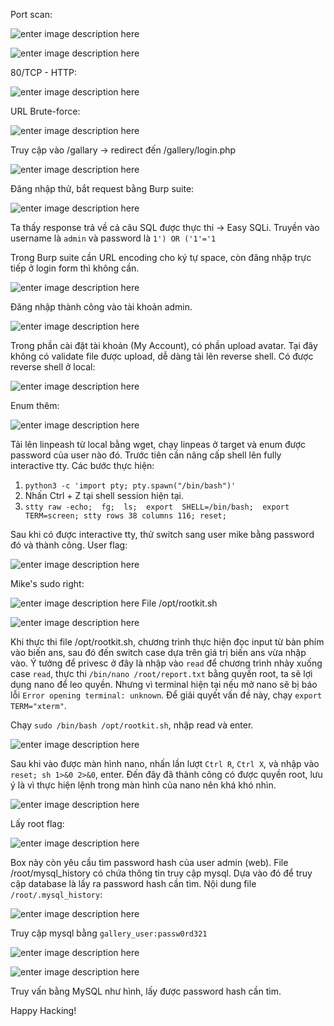﻿Port scan:

![enter image description here](https://imgur.com/yLNuuQ9.png)

![enter image description here](https://imgur.com/9bjr1Q8.png)

80/TCP - HTTP:

![enter image description here](https://imgur.com/2WWhYY0.png)

URL Brute-force:

![enter image description here](https://imgur.com/5OTZYku.png)

Truy cập vào /gallary -> redirect đến /gallery/login.php

![enter image description here](https://imgur.com/e4VWa77.png)

Đăng nhập thử, bắt request bằng Burp suite:

![enter image description here](https://imgur.com/JJDZfAW.png)

Ta thấy response trả về cả câu SQL được thực thi -> Easy SQLi.
Truyền vào username là `admin` và password là `1') OR ('1'='1`

Trong Burp suite cần URL encoding cho ký tự space, còn đăng nhập trực tiếp ở login form thì không cần.

![enter image description here](https://imgur.com/chsEwyQ.png)

Đăng nhập thành công vào tài khoản admin.

![enter image description here](https://imgur.com/GrZ9PhY.png)

Trong phần cài đặt tài khoản (My Account), có phần upload avatar. Tại đây không có validate file được upload, dễ dàng tải lên reverse shell.
Có được reverse shell ở local:

![enter image description here](https://imgur.com/2AD3YC6.png)

Enum thêm:

![enter image description here](https://imgur.com/7RkNqkJ.png)

Tải lên linpeash từ local bằng wget, chạy linpeas ở target và enum được password của user nào đó. Trước tiên cần nâng cấp shell lên fully interactive tty. Các bước thực hiện:

1. `python3 -c 'import pty; pty.spawn("/bin/bash")'`
2. Nhấn Ctrl + Z tại shell session hiện tại.
3. `stty raw -echo;  fg;  ls;  export  SHELL=/bin/bash;  export  TERM=screen; stty rows 38 columns 116; reset;`

Sau khi có được interactive tty, thử switch sang user mike bằng password đó và thành công.
User flag:

![enter image description here](https://imgur.com/68rGsnD.png)

Mike's sudo right:

![enter image description here](https://imgur.com/iJ53LJ3.png)
File /opt/rootkit.sh

![enter image description here](https://imgur.com/boWDNOJ.png)

Khi thực thi file /opt/rootkit.sh, chương trình thực hiện đọc input từ bàn phím  vào biến ans, sau đó đến switch case dựa trên giá trị biến ans vừa nhập vào. Ý tưởng để privesc ở đây là nhập vào `read` để chương trình nhảy xuống case `read`, thực thi `/bin/nano /root/report.txt` bằng quyền root, ta sẽ lợi dụng nano để leo quyền. 
Nhưng vì terminal hiện tại nếu mở nano sẽ bị báo lỗi `Error opening terminal: unknown`. Để giải quyết vấn đề này, chạy `export TERM="xterm"`.

Chạy `sudo /bin/bash /opt/rootkit.sh`, nhập read và enter.

![enter image description here](https://imgur.com/oC8Ch8q.png) 

Sau khi vào được màn hình nano, nhấn lần lượt `Ctrl R`, `Ctrl X`, và nhập vào `reset; sh 1>&0 2>&0`, enter. 
Đến đây đã thành công có được quyền root, lưu ý là vì thực hiện lệnh trong màn hình của nano nên khá khó nhìn.

![enter image description here](https://imgur.com/IgA7mKZ.png)

Lấy root flag:

![enter image description here](https://imgur.com/Xyz7esr.png)

Box này còn yêu cầu tìm password hash của user admin (web). File /root/mysql_history có chứa thông tin truy cập mysql. Dựa vào đó để truy cập database là lấy ra password hash cần tìm.
Nội dung file `/root/.mysql_history`:

![enter image description here](https://imgur.com/2B2hmNT.png)

Truy cập mysql bằng `gallery_user:passw0rd321`

![enter image description here](https://imgur.com/iFP8oSJ.png)

![enter image description here](https://imgur.com/y92M4Tj.png)

Truy vấn bằng MySQL như hình, lấy được password hash cần tìm.

Happy Hacking!
